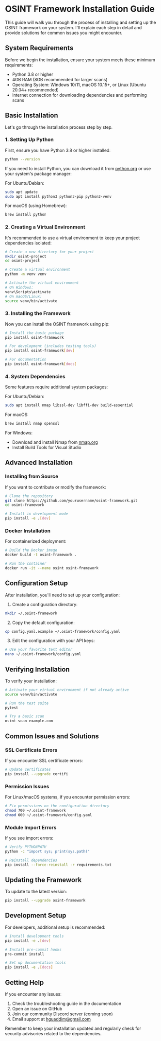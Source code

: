 # OSINT Framework Installation Guide

This guide will walk you through the process of installing and setting up the OSINT framework on your system. I'll explain each step in detail and provide solutions for common issues you might encounter.

## System Requirements

Before we begin the installation, ensure your system meets these minimum requirements:

- Python 3.8 or higher
- 4GB RAM (8GB recommended for larger scans)
- Operating System: Windows 10/11, macOS 10.15+, or Linux (Ubuntu 20.04+ recommended)
- Internet connection for downloading dependencies and performing scans

## Basic Installation

Let's go through the installation process step by step.

### 1. Setting Up Python

First, ensure you have Python 3.8 or higher installed:

```bash
python --version
```

If you need to install Python, you can download it from [python.org](python.org) or use your system's package manager:

For Ubuntu/Debian:
```bash
sudo apt update
sudo apt install python3 python3-pip python3-venv
```

For macOS (using Homebrew):
```bash
brew install python
```

### 2. Creating a Virtual Environment

It's recommended to use a virtual environment to keep your project dependencies isolated:

```bash
# Create a new directory for your project
mkdir osint-project
cd osint-project

# Create a virtual environment
python -m venv venv

# Activate the virtual environment
# On Windows:
venv\Scripts\activate
# On macOS/Linux:
source venv/bin/activate
```

### 3. Installing the Framework

Now you can install the OSINT framework using pip:

```bash
# Install the basic package
pip install osint-framework

# For development (includes testing tools)
pip install osint-framework[dev]

# For documentation
pip install osint-framework[docs]
```

### 4. System Dependencies

Some features require additional system packages:

For Ubuntu/Debian:
```bash
sudo apt install nmap libssl-dev libffi-dev build-essential
```

For macOS:
```bash
brew install nmap openssl
```

For Windows:
- Download and install Nmap from [nmap.org](nmap.org)
- Install Build Tools for Visual Studio

## Advanced Installation

### Installing from Source

If you want to contribute or modify the framework:

```bash
# Clone the repository
git clone https://github.com/yourusername/osint-framework.git
cd osint-framework

# Install in development mode
pip install -e .[dev]
```

### Docker Installation

For containerized deployment:

```bash
# Build the Docker image
docker build -t osint-framework .

# Run the container
docker run -it --name osint osint-framework
```

## Configuration Setup

After installation, you'll need to set up your configuration:

1. Create a configuration directory:
```bash
mkdir ~/.osint-framework
```

2. Copy the default configuration:
```bash
cp config.yaml.example ~/.osint-framework/config.yaml
```

3. Edit the configuration with your API keys:
```bash
# Use your favorite text editor
nano ~/.osint-framework/config.yaml
```

## Verifying Installation

To verify your installation:

```bash
# Activate your virtual environment if not already active
source venv/bin/activate

# Run the test suite
pytest

# Try a basic scan
osint-scan example.com
```

## Common Issues and Solutions

### SSL Certificate Errors

If you encounter SSL certificate errors:

```bash
# Update certificates
pip install --upgrade certifi
```

### Permission Issues

For Linux/macOS systems, if you encounter permission errors:

```bash
# Fix permissions on the configuration directory
chmod 700 ~/.osint-framework
chmod 600 ~/.osint-framework/config.yaml
```

### Module Import Errors

If you see import errors:

```bash
# Verify PYTHONPATH
python -c "import sys; print(sys.path)"

# Reinstall dependencies
pip install --force-reinstall -r requirements.txt
```

## Updating the Framework

To update to the latest version:

```bash
pip install --upgrade osint-framework
```

## Development Setup

For developers, additional setup is recommended:

```bash
# Install development tools
pip install -e .[dev]

# Install pre-commit hooks
pre-commit install

# Set up documentation tools
pip install -e .[docs]
```

## Getting Help

If you encounter any issues:

1. Check the troubleshooting guide in the documentation
2. Open an issue on GitHub
3. Join our community Discord server (coming soon)
4. Email support at [hguaddim@gmail.com](hguaddim@gmail.com)

Remember to keep your installation updated and regularly check for security advisories related to the dependencies.
